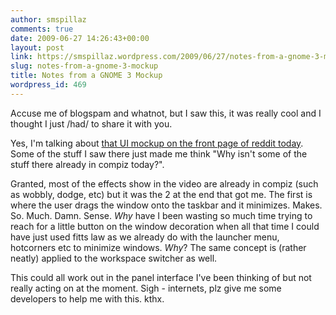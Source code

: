 ```yaml
---
author: smspillaz
comments: true
date: 2009-06-27 14:26:43+00:00
layout: post
link: https://smspillaz.wordpress.com/2009/06/27/notes-from-a-gnome-3-mockup/
slug: notes-from-a-gnome-3-mockup
title: Notes from a GNOME 3 Mockup
wordpress_id: 469
---
```


Accuse me of blogspam and whatnot, but I saw this, it was really cool and I thought I just /had/ to share it with you.

Yes, I'm talking about [that UI mockup on the front page of reddit today](http://www.youtube.com/watch?v=lsZvwyxJ9vk). Some of the stuff I saw there just made me think "Why isn't some of the stuff there already in compiz today?".

Granted, most of the effects show in the video are already in compiz (such as wobbly, dodge, etc) but it was the 2 at the end that got me. The first is where the user drags the window onto the taskbar and it minimizes. Makes. So. Much. Damn. Sense. _Why_ have I been wasting so much time trying to reach for a little button on the window decoration when all that time I could have just used fitts law as we already do with the launcher menu, hotcorners etc to minimize windows. _Why_? The same concept is (rather neatly) applied to the workspace switcher as well.

This could all work out in the panel interface I've been thinking of but not really acting on at the moment. Sigh - internets, plz give me some developers to help me with this. kthx.
